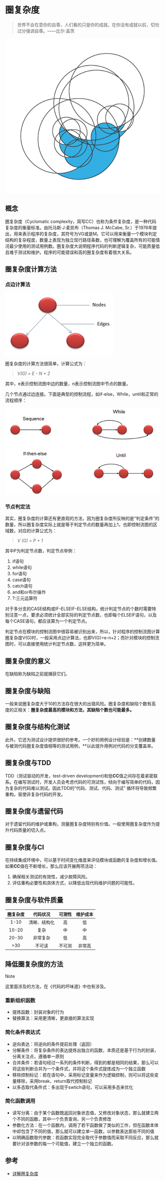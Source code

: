 # ​圈复杂度

>世界不会在意你的自尊，人们看的只是你的成就。在你没有成就以前，切勿过分强调自尊。——比尔·盖茨

![img.png](../img/程序设计/圈复杂度.gif)

## 概念

圈复杂度（Cyclomatic complexity，简写CC）也称为条件复杂度，是一种代码复杂度的衡量标准。由托马斯·J·麦凯布（Thomas J. McCabe, Sr.）于1976年提出，用来表示程序的复杂度，其符号为VG或是M。它可以用来衡量一个模块判定结构的复杂程度，数量上表现为独立现行路径条数，也可理解为覆盖所有的可能情况最少使用的测试用例数。圈复杂度大说明程序代码的判断逻辑复杂，可能质量低且难于测试和维护。程序的可能错误和高的圈复杂度有着很大关系。

## 圈复杂度计算方法

### 点边计算法

![img.png](../img/程序设计/点边计算法.jpg)

圈复杂度的计算方法很简单，计算公式为：

> *V(G) = E - N + 2*

其中，e表示控制流图中边的数量，n表示控制流图中节点的数量。

几个节点通过边连接。下面是典型的控制流程，如if-else，While，until和正常的流程顺序：

![img.png](../img/程序设计/基础逻辑.png)

### 节点判定法

其实，圈复杂度的计算还有更直观的方法，因为圈复杂度所反映的是“判定条件”的数量，所以圈复杂度实际上就是等于判定节点的数量再加上1，也即控制流图的区域数，对应的计算公式为：

> *V (G) = P + 1*

其中P为判定节点数，判定节点举例：

1. if语句
2. while语句
3. for语句
4. case语句
5. catch语句
6. and和or布尔操作
7. ?:三元运算符

对于多分支的CASE结构或IF-ELSEIF-ELSE结构，统计判定节点的个数时需要特别注意一点，要求必须统计全部实际的判定节点数，也即每个ELSEIF语句，以及每个CASE语句，都应该算为一个判定节点。

判定节点在模块的控制流图中很容易被识别出来，所以，针对程序的控制流图计算圈复杂度V(G)时，一般采用点边计算法，也即V(G)=e-n+2；而针对模块的控制流图时，可以直接使用统计判定节点数，这样更为简单。

## 圈复杂度的意义

在缺陷称为缺陷之前就捕获它们。

## 圈复杂度与缺陷

一般来说圈复杂度大于10的方法存在很大的出错风险。圈复杂度和缺陷个数有高度的正相关：**圈复杂度最高的模块和方法，其缺陷个数也可能最多。**

## 圈复杂度与结构化测试

此外，它还为测试设计提供很好的参考。一个好的用例设计经验是：**创建数量与被测代码圈复杂度值相等的测试用例，**以此提升用例对代码的分支覆盖率。

## 圈复杂度与TDD

TDD（测试驱动的开发，test-driven development)和低**CC**值之间存在着紧密联系。在编写测试时，开发人员会考虑代码的可测试性，倾向于编写简单的代码，因为复杂的代码难以测试。因此TDD的“代码、测试、代码、测试” 循环将导致频繁重构，驱使非复杂代码的开发。

## 圈复杂度与遗留代码

对于遗留代码的维护或重构，测量圈复杂度特别有价值。一般使用圈复杂度作为提升代码质量的切入点。

## 圈复杂度与CI

在持续集成环境中，可以基于时间变化维度来评估模块或函数的复杂度和增长值。如果**CC**值在不断增长，那么应该开展两项活动：

1. 确保相关测试的有效性，减少故障风险。
2. 评估重构必要性和具体方式，以降低出现代码维护问题的可能性。

## 圈复杂度与软件质量

| 圈复杂度 |   代码状况   | 可测性 | 维护成本 |
| :------: | :----------: | :----: | :------: |
|   1-10   | 清晰、结构化 |   高   |    低    |
|  10-20   |     复杂     |   中   |    中    |
|  20-30   |   非常复杂   |   低   |    高    |
|   >30    |    不可读    | 不可测 |  非常高  |

## 降低圈复杂度的方法

>[!note]
>
>这里面涉及的方法，在《代码的坏味道》中也有涉及。

### 重新组织函数

- 提炼函数：封装对象的行为
- 替换算法：采用更清晰，更直接的算法实现

### 简化条件表达式

- 逆向表达：将逆向的条件提前处理（返回）
- 分解条件：将复杂条件的表达提炼出独立的函数，本质还是基于行为的封装，分离关注点，遵循单一原则
- 合并条件：若语句经过一系列的条件判断，得到的都是相同的结果，那么可以将这些判断合并为一个条件式，并将这个条件式提炼成为一个独立函数
- 移除控制标记：若在语句中，采用标记变量来作为逻辑控制，则可以将这些变量移除，采用break、return取代控制标记
- 以多态取代条件式：多出现于swtich语句，可以采用多态来优化

### 简化函数调用

- 读写分离：由于某个函数既返回对象状态值，又修改对象状态，那么就建立两个不同的函数，其中一个负责查询，另一个负责修改
- 参数化方法：在一个函数内，调用了若干函数做了类似的工作，但在函数本体中却包含了不同的值，那么就可以建立单一函数，以参数表达那些不同的值
- 以明确函数取代参数：若函数实现完全取代于参数值而采取不同反应，那么就要针对该参数的每一个可能值，建立一个独立的函数。

## 参考

- [详解圈复杂度](http://kaelzhang81.github.io/2017/06/18/%E8%AF%A6%E8%A7%A3%E5%9C%88%E5%A4%8D%E6%9D%82%E5%BA%A6/)